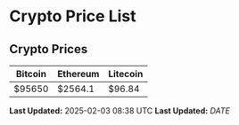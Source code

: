 # Crypto Price List

## Crypto Prices
| Bitcoin | Ethereum | Litecoin |
| ------- | -------- | -------- |
| $95650 | $2564.1 | $96.84 |
**Last Updated:** 2025-02-03 08:38 UTC
**Last Updated:** $DATE$
